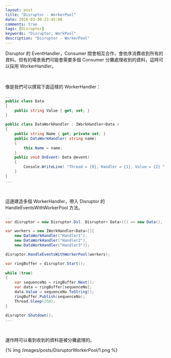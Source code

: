 ```yaml
---
layout: post
title: "Disruptor - WorkerPool"
date: 2016-03-30 23:45:00
comments: true
tags: [Disruptor]
keywords: "Disruptor, WorkPool"
description: "Disruptor - WorkerPool"
---
```


Disruptor 的 EventHandler，Consumer 間會相互合作，會依序消費收到所有的資料。但有的場景我們可能會需要多個 Consumer 分攤處理收到的資料，這時可以採用 WorkerHandler。    

<!-- More -->

<br/>


像是我們可以撰寫下面這樣的 WorkerHandler：  

```c#
...
public class Data
{
    public string Value { get; set; }
}

public class DataWorkHandler : IWorkHandler<Data >
{
    public string Name { get; private set; }
    public DataWorkHandler( string name)
    {
        this.Name = name;
    }
    public void OnEvent( Data @event)
    {
        Console.WriteLine( "Thread = {0}, Handler = {1}, Value = {2} ", Thread.CurrentThread.ManagedThreadId.ToString(), this.Name, @event.Value);
    }
}
...
```

<br/>


這邊建造多個 WorkerHandler，帶入 Disruptor 的 HandleEventsWithWorkerPool 方法。  
```c#
...
var disruptor = new Disruptor.Dsl. Disruptor< Data>(() => new Data(), (int)Math .Pow(2, 10), TaskScheduler.Default, ProducerType.SINGLE, new YieldingWaitStrategy());

var workers = new IWorkHandler<Data>[]{
    new DataWorkHandler("Handler1"),
    new DataWorkHandler("Handler2"),
    new DataWorkHandler("Handler3")};

disruptor.HandleEventsWithWorkerPool(workers);

var ringBuffer = disruptor.Start();
            
while (true)
{
    var sequenceNo = ringBuffer.Next();
    var data = ringBuffer[sequenceNo];
    data.Value = sequenceNo.ToString();
    ringBuffer.Publish(sequenceNo);
    Thread.Sleep(250);
}

disruptor.Shutdown();
...
```

<br/>


運作時可以看到收到的資料是被分攤處理的。  

{% img /images/posts/DisruptorWorkerPool/1.png %}
